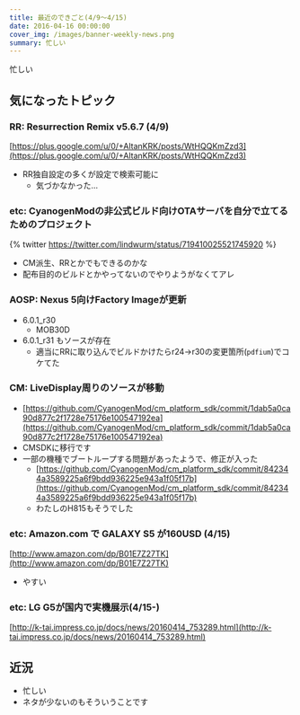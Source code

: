 ```yaml
---
title: 最近のできごと(4/9〜4/15)
date: 2016-04-16 00:00:00
cover_img: /images/banner-weekly-news.png
summary: 忙しい
---
```


忙しい

<!--more-->

## 気になったトピック

### RR: Resurrection Remix v5.6.7 (4/9)

[https://plus.google.com/u/0/+AltanKRK/posts/WtHQQKmZzd3](https://plus.google.com/u/0/+AltanKRK/posts/WtHQQKmZzd3)

- RR独自設定の多くが設定で検索可能に
    - 気づかなかった…

### etc: CyanogenModの非公式ビルド向けOTAサーバを自分で立てるためのプロジェクト

{% twitter https://twitter.com/lindwurm/status/719410025521745920 %}

- CM派生、RRとかでもできるのかな
- 配布目的のビルドとかやってないのでやりようがなくてアレ

### AOSP: Nexus 5向けFactory Imageが更新

- 6.0.1_r30
    - MOB30D
- 6.0.1_r31 もソースが存在
    - 適当にRRに取り込んでビルドかけたらr24→r30の変更箇所(`pdfium`)でコケてた

### CM: LiveDisplay周りのソースが移動

- [https://github.com/CyanogenMod/cm_platform_sdk/commit/1dab5a0ca90d877c2f1728e75176e100547192ea](https://github.com/CyanogenMod/cm_platform_sdk/commit/1dab5a0ca90d877c2f1728e75176e100547192ea)
- CMSDKに移行です
- 一部の機種でブートループする問題があったようで、修正が入った
    - [https://github.com/CyanogenMod/cm_platform_sdk/commit/842344a3589225a6f9bdd936225e943a1f05f17b](https://github.com/CyanogenMod/cm_platform_sdk/commit/842344a3589225a6f9bdd936225e943a1f05f17b)
    - わたしのH815もそうでした

### etc: Amazon.com で GALAXY S5 が160USD (4/15)

[http://www.amazon.com/dp/B01E7Z27TK](http://www.amazon.com/dp/B01E7Z27TK)

- やすい

### etc: LG G5が国内で実機展示(4/15-)

[http://k-tai.impress.co.jp/docs/news/20160414_753289.html](http://k-tai.impress.co.jp/docs/news/20160414_753289.html)

## 近況

- 忙しい
- ネタが少ないのもそういうことです
